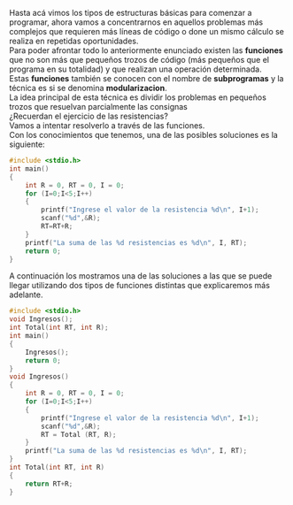 Hasta acá vimos los tipos de estructuras básicas para comenzar a programar, ahora vamos a concentrarnos en aquellos problemas más complejos que requieren más líneas de código o done un mismo cálculo se realiza en repetidas oportunidades.<br>
Para poder afrontar todo lo anteriormente enunciado existen las **funciones** que no son más que pequeños trozos de código (más pequeños que el programa en su totalidad) y que realizan una operación determinada.<br>
Estas **funciones** también se conocen con el nombre de **subprogramas** y la técnica es si se denomina **modularizacion**.<br>
La idea principal de esta técnica es dividir los problemas en pequeños trozos que resuelvan parcialmente las consignas<br>
¿Recuerdan el ejercicio de las resistencias?<br>
Vamos a intentar resolverlo a través de las funciones.<br>
Con los conocimientos que tenemos, una de las posibles soluciones es la siguiente:<br>

``` c
#include <stdio.h>
int main() 
{
	int R = 0, RT = 0, I = 0;
	for (I=0;I<5;I++)
	{
		printf("Ingrese el valor de la resistencia %d\n", I+1);
		scanf("%d",&R);
		RT=RT+R;
	}
	printf("La suma de las %d resistencias es %d\n", I, RT);
	return 0; 
}
```
A continuación los mostramos una de las soluciones a las que se puede llegar utilizando dos tipos de funciones distintas que explicaremos más adelante.<br>

``` C
#include <stdio.h>
void Ingresos();
int Total(int RT, int R);
int main() 
{
	Ingresos();
	return 0; 
}
void Ingresos()
{
	int R = 0, RT = 0, I = 0;
	for (I=0;I<5;I++)
	{
		printf("Ingrese el valor de la resistencia %d\n", I+1);
		scanf("%d",&R);
		RT = Total (RT, R);
	}
	printf("La suma de las %d resistencias es %d\n", I, RT);
}
int Total(int RT, int R)
{
	return RT+R;
}
```







